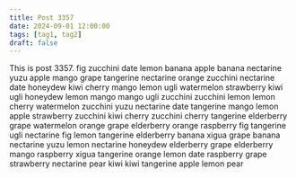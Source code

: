 ```yaml
---
title: Post 3357
date: 2024-09-01 12:00:00
tags: [tag1, tag2]
draft: false
---
```

This is post 3357.
fig
zucchini
date
lemon
banana
apple
banana
nectarine
yuzu
apple
mango
grape
tangerine
nectarine
orange
zucchini
nectarine
date
honeydew
kiwi
cherry
mango
lemon
ugli
watermelon
strawberry
kiwi
ugli
honeydew
lemon
mango
mango
ugli
zucchini
zucchini
lemon
lemon
cherry
watermelon
zucchini
yuzu
nectarine
date
tangerine
mango
lemon
apple
strawberry
zucchini
kiwi
cherry
zucchini
cherry
tangerine
elderberry
grape
watermelon
orange
grape
elderberry
orange
raspberry
fig
tangerine
ugli
nectarine
fig
lemon
tangerine
elderberry
banana
xigua
grape
banana
nectarine
yuzu
lemon
nectarine
honeydew
elderberry
grape
elderberry
mango
raspberry
xigua
tangerine
orange
lemon
date
raspberry
grape
strawberry
nectarine
pear
kiwi
kiwi
tangerine
apple
lemon
pear
